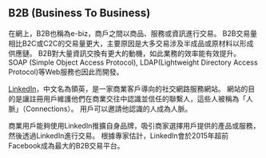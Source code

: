 B2B (Business To Business)
---------------------------

在網上，B2B也稱為e-biz，商戶之間以商品、服務或資訊進行交易。
B2B交易量相比B2C或C2C的交易量更大，主要原因是大多交易涉及半成品或原材料以形成供應鏈。
B2B對大量資訊交換有更大的動機，如此業務的效率能有效提升。
SOAP (Simple Object Access Protocol), LDAP(Lightweight Directory Access Protocol)等Web服務也因此而開發。

[LinkedIn](https://www.linkedin.com/)，中文名為領英，是一家商業客戶導向的社交網路服務網站。
網站的目的是讓註冊用戶維護他們在商業交往中認識並信任的聯繫人，這些人被稱為「人脈」（Connections）。
用戶可以邀請他認識的人成為人脈。

商業用戶能夠使用LinkedIn推擴自身品牌，吸引商家選擇用戶提供的產品或服務，然後透過LinkedIn進行交易。
根據專家估計，LinkedIn會於2015年超前Facebook成為最大的B2B交易平台。
